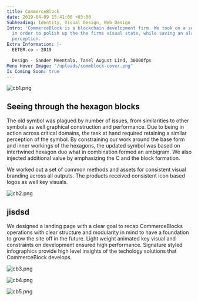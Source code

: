 ```yaml
---
title: CommerceBlock
date: 2019-04-09 15:41:00 +03:00
Subheading: Identity, Visual Design, Web Design
Intro: 'CommerceBlock is a blockchain development firm. We took on a soft re-branding
  in order to polish up the the firms visual state, while saving an already established
  perception. '
Extra Information: |-
  EETER.co - 2019

  Design - Sander Meentalo, Tanel August Lind, 30000fps
Menu Hover Image: "/uploads/commblock-cover.png"
Is Coming Soon: true
---
```


![cb1.png](/uploads/cb1.png)
<br>

## Seeing through the hexagon blocks

The old symbol was plagued by number of issues, from similarities to other symbols as well graphical construction and performance. Due to being in action across critical domains, the task at hand required retaining a similar perception of the symbol. By constraining our work around the base form and inner workings of the hexagons, the updated symbol was based on intertwined hexagon duo what in combination formed an ambigram. We also injected additional value by emphasizing the C and the block formation. 

We worked out a set of common methods and assets for consistent visual branding across all outputs. The products received consistent icon based logos as well key visuals. 

![cb2.png](/uploads/cb2.png)

## jisdsd
We designed a landing page with a clear goal to recap CommerceBlocks operations with clear structure and modularity in mind to have a foundation to grow the site off in the future. Light weight animated key visual and constraints on development ensured high performance. Signature styled infographics provide high level insights of the techology solutions that CommerceBlock develops.

![cb3.png](/uploads/cb3.png)

![cb4.png](/uploads/cb4.png)

![cb5.png](/uploads/cb5.png)
<br>